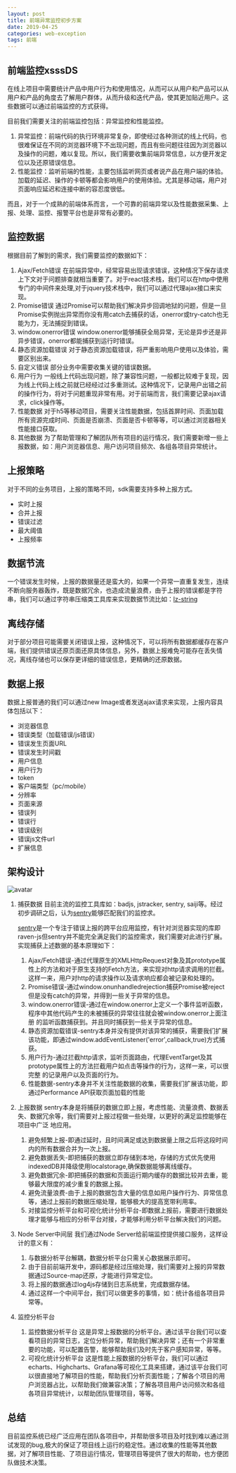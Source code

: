```yaml
---
layout: post
title: 前端异常监控初步方案
date: 2019-04-25
categories: web-exception
tags: 前端
---
```


## 前端监控xsssDS
在线上项目中需要统计产品中用户行为和使用情况，从而可以从用户和产品可以从用户和产品的角度去了解用户群体，从而升级和迭代产品，使其更加贴近用户。这些数据可以通过前端监控的方式获得。

目前我们需要关注的前端监控包括：异常监控和性能监控。

1. 异常监控：前端代码的执行环境非常复杂，即使经过各种测试的线上代码，也很难保证在不同的浏览器环境下不出现问题，而且有些问题往往因为浏览器以及操作的问题，难以复现。所以，我们需要收集前端异常信息，以方便开发定位以及还原错误信息。
2. 性能监控：监听前端的性能，主要包括监听网页或者说产品在用户端的体验。加载的延迟、操作的卡顿等都会影响用户的使用体验。尤其是移动端，用户对页面响应延迟和连接中断的容忍度很低。

而且，对于一个成熟的前端体系而言，一个可靠的前端异常以及性能数据采集、上报、处理、监控、报警平台也是非常有必要的。

## 监控数据
根据目前了解到的需求，我们需要监控的数据如下：
1. Ajax/Fetch错误
     在前端异常中，经常容易出现请求错误，这种情况下保存请求上下文对于问题排查就相当重要了。对于react技术栈，我们可以在http中使用专门的中间件来处理,对于jquery技术栈中，我们可以通过代理ajax接口来实现。
2. Promise错误
     通过Promise可以帮助我们解决异步回调地狱的问题，但是一旦Promise实例抛出异常而你没有用catch去捕获的话，onerror或try-catch也无能为力，无法捕捉到错误。
3. window.onerror错误
    window.onerror能够捕获全局异常，无论是异步还是非异步错误，onerror都能捕获到运行时错误。
4. 静态资源加载错误
    对于静态资源加载错误，将严重影响用户使用以及体验，需要区别出来。
5. 自定义错误
     部分业务中需要收集关键的错误数据。
6. 用户行为
    一般线上代码出现问题，除了兼容性问题，一般都比较难于复现，因为线上代码上线之前就已经经过过多重测试。这种情况下，记录用户出错之前的操作行为，将对于问题重现非常有用。对于前端而言，我们需要记录ajax请求，click操作等。
7. 性能数据
    对于h5等移动项目，需要关注性能数据，包括首屏时间、页面加载所有资源完成时间、页面是否崩溃、页面是否卡顿等等，可以通过浏览器相关性能接口获取。
8. 其他数据
    为了帮助管理和了解团队所有项目的运行情况，我们需要新增一些上报数据，如：用户浏览器信息、用户访问项目频次、各组各项目异常统计。

## 上报策略
对于不同的业务项目，上报的策略不同，sdk需要支持多种上报方式。
* 实时上报
* 合并上报
* 错误过滤
* 最大阈值
* 上报频率

## 数据节流
一个错误发生时候，上报的数据量还是蛮大的，如果一个异常一直重复发生，连续不断向服务器轰炸，既是数据冗余，也造成流量浪费，由于上报的错误都是字符串，我们可以通过字符串压缩类工具库来实现数据节流比如：[lz-string](https://github.com/pieroxy/lz-string)

## 离线存储
对于部分项目可能需要关闭错误上报，这种情况下，可以将所有数据都缓存在客户端，我们提供错误还原页面还原具体信息，另外，数据上报难免可能存在丢失情况，离线存储也可以保存更详细的错误信息，更精确的还原数据。

## 数据上报
数据上报普通的我们可以通过new Image或者发送ajax请求来实现，上报内容具体包括以下：
* 浏览器信息
* 错误类型（加载错误/js错误）
* 错误发生页面URL
* 错误发生时间戳
* 用户信息
* 用户行为
* token
* 客户端类型（pc/mobile）
* 分辨率
* 页面来源
* 错误列
* 错误行
* 错误级别
* 错误js文件url
* 扩展信息

## 架构设计
![avatar](/assets/img/web-exception.png)

1. 捕获数据
     目前主流的监控工具库如：badjs, jstracker, sentry, saiji等。经过初步调研之后，认为[sentry](https://sentry.io/welcome/)能够匹配我们的监控求。

    [sentry](https://sentry.io/welcome/)是一个专注于错误上报的跨平台应用监控，有针对浏览器实现的库即raven-js但sentry并不能完全满足我们的监控需求，我们需要对此进行扩展。
    实现捕获上述数据的基本原理如下：
   1. Ajax/Fetch错误-通过代理原生的XMLHttpRequest对象及其prototype属性上的方法和对于原生支持的Fetch方法，来实现对http请求调用的拦截。
       这样一来，用户对http的请求操作以及请求响应都会被记录和处理的。
   2. Promise错误-通过window.onunhandledrejection捕获Promise被reject但是没有catch的异常，并得到一些关于异常的信息。
   3. window.onerror错误-通过在window.onerror上定义一个事件监听函数，程序中其他代码产生的未被捕获的异常往往就会被window.onerror上面注册
       的监听函数捕获到。并且同时捕获到一些关于异常的信息。
   4. 静态资源加载错误-sentry本身并没有提供对该异常的捕获，需要我们扩展该功能，即通过window.addEventListener('error',callback,true)方式捕获。
   5. 用户行为-通过拦截http请求，监听页面路由，代理EventTarget及其prototype属性上的方法拦截用户如点击等操作的行为，这样一来，可以很完整
       的记录用户以及页面的行为。
   6. 性能数据-sentry本身并不关注性能数据的收集，需要我们扩展该功能，即通过Performance API获取页面加载的性能
2. 上报数据
    sentry本身是将捕获的数据立即上报，考虑性能、流量浪费、数据丢失、数据冗余等，我们需要对上报过程做一些处理，以更好的满足监控能够在项目中广泛
     地应用。
   1. 避免频繁上报-即通过延时，且时间满足或达到数据量上限之后将这段时间内的所有数据合并为一次上报。
   2. 避免数据丢失-即把捕获的数据立即存储到本地，存储的方式优先使用indexedDB并降级使用localstorage,确保数据能够离线缓存。
   3. 避免数据冗余-即把捕获的数据和页面运行期内缓存的数据比较并去重，能够最大限度的减少重复的数据上报。
   4. 避免流量浪费-由于上报的数据包含大量的信息如用户操作行为、异常信息等，通过上报前的数据压缩处理，能够极大的提高宽带利用率。
   5. 对接监控分析平台和可视化统计分析平台-即数据上报前，需要进行数据处理才能够与相应的分析平台对接，才能够利用分析平台解决我们的问题。
3. Node Server中间层
    我们通过Node Server给前端监控提供接口服务，这样设计的意义有：
   1. 与数据分析平台解耦，数据分析平台只需关心数据展示即可。
   2. 由于目前前端开发中，源码都是经过压缩处理，我们需要对上报的异常数据通过Source-map还原，才能进行异常定位。
   3. 将上报的数据通过log4js存储到日志系统里，完成数据存储。
   4. 通过这样一个中间平台，我们可以做更多的事情，如：统计各组各项目异常等。
4. 监控分析平台
   1. 监控数据分析平台
       这是异常上报数据的分析平台。通过该平台我们可以查看项目的异常日志，定位分析异常，帮助我们解决异常；还有一个非常重要的功能，可以配置告警，能够帮助我们及时先于客户感知异常，等等。
   2. 可视化统计分析平台
       这是性能上报数据的分析平台，我们可以通过echarts、Highcharts、Grafana等可视化工具来搭建，通过该平台我们可以很直接地了解项目的性能，帮助我们分析页面性能；了解各个项目的用户浏览器占比，以帮助我们做兼容决策；了解各项目用户访问频次和各组各项目异常统计，以帮助团队管理项目，等等。

## 总结
目前监控系统已经广泛应用在团队各项目中，并帮助很多项目及时找到难以通过测试发现的bug,极大的保证了项目线上运行的稳定性。通过收集的性能等其他数据，对了解项目性能、了项目运行情况，管理项目等提供了很大的帮助，也方便团队做技术决策。




